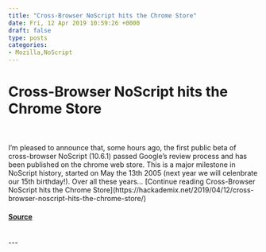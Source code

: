 ```yaml
---
title: "Cross-Browser NoScript hits the Chrome Store"
date: Fri, 12 Apr 2019 10:59:26 +0000
draft: false
type: posts
categories: 
- Mozilla,NoScript
---
```

# Cross-Browser NoScript hits the Chrome Store

<br/>

<br/>
I’m pleased to announce that, some hours ago, the first public beta of cross-browser NoScript (10.6.1) passed Google’s review process and has been published on the chrome web store. This is a major milestone in NoScript history, started on May the 13th 2005 (next year we will celenbrate our 15th birthday!). Over all these years… [Continue reading Cross-Browser NoScript hits the Chrome Store](https://hackademix.net/2019/04/12/cross-browser-noscript-hits-the-chrome-store/)

#### [Source](https://hackademix.net/2019/04/12/cross-browser-noscript-hits-the-chrome-store/)

<br/>
---
